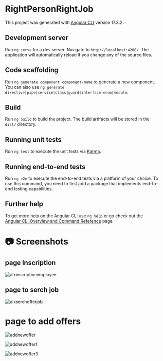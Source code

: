 # RightPersonRightJob

This project was generated with [Angular CLI](https://github.com/angular/angular-cli) version 17.3.2.

## Development server

Run `ng serve` for a dev server. Navigate to `http://localhost:4200/`. The application will automatically reload if you change any of the source files.

## Code scaffolding

Run `ng generate component component-name` to generate a new component. You can also use `ng generate directive|pipe|service|class|guard|interface|enum|module`.

## Build

Run `ng build` to build the project. The build artifacts will be stored in the `dist/` directory.

## Running unit tests

Run `ng test` to execute the unit tests via [Karma](https://karma-runner.github.io).

## Running end-to-end tests

Run `ng e2e` to execute the end-to-end tests via a platform of your choice. To use this command, you need to first add a package that implements end-to-end testing capabilities.

## Further help

To get more help on the Angular CLI use `ng help` or go check out the [Angular CLI Overview and Command Reference](https://angular.io/cli) page.


# 📷 Screenshots

## page Inscription
![alxinscriptionemployee](https://github.com/EzzagmounyAZIZ/Portfolio-Project-RightJobRightPerson/assets/138947812/f5e0232a-0b08-414b-a412-8615ec4dc051)

## page to serch job 

![alxserchofferjob](https://github.com/EzzagmounyAZIZ/Portfolio-Project-RightJobRightPerson/assets/138947812/e9f4f54a-0a02-4332-8858-36bf21bf2706)

# page to add offers

![addnewoffer](https://github.com/EzzagmounyAZIZ/Portfolio-Project-RightJobRightPerson/assets/138947812/fc4f97f7-0694-4ec2-9395-62d2f00ba074)


![addnewoffer1](https://github.com/EzzagmounyAZIZ/Portfolio-Project-RightJobRightPerson/assets/138947812/9b071445-2ff9-4c17-9e84-5546c177346f)


![addnewoffer3](https://github.com/EzzagmounyAZIZ/Portfolio-Project-RightJobRightPerson/assets/138947812/1ba0f211-225c-476c-b136-f07ec06e4c8e)



